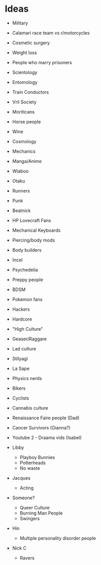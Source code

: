 Ideas
=======
* Military
* Calamari race team vs r/motorcycles
* Cosmetic surgery 
* Weight loss
* People who marry prisoners
* Scientology
* Entomology
* Train Conductors
* Vril Society
* Moriticans
* Horse people
* Wine
* Cosmology
* Mechanics
* Manga/Anime
* Wiaboo
* Otaku
* Runners
* Punk
* Beatnick
* HP Lovecraft Fans
* Mechanical Keyboards
* Piercing/body mods
* Body builders
* Incel
* Psychedelia
* Preppy people
* BDSM
* Pokemon fans
* Hackers
* Hardcore
* "High Culture"
* Geaser/Raggare
* Lad culture
* Stilyagi
* La Sape
* Physics nerds
* Bikers
* Cyclists
* Cannabis culture

* Renaissance Faire people (Dad)
* Cancer Survivors (Gianna?)
* Youtube 2 - Draama vids (Isabel)

* Libby
  * Playboy Bunnies
  * Potterheads 
  * No waste

* Jacques
  * Acting

* Someone?
  * Queer Culture 
  * Burning Man People 
  * Swingers

* Hin
  * Multiple personality disorder people

* Nick C
  * Ravers
